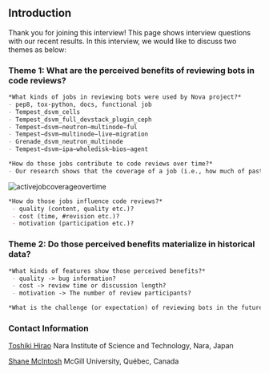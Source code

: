 
## Introduction

Thank you for joining this interview!
This page shows interview questions with our recent results.
In this interview, we would like to discuss two themes as below:

### Theme 1: What are the perceived benefits of reviewing bots in code reviews?
```markdown
*What kinds of jobs in reviewing bots were used by Nova project?*
- pep8, tox-python, docs, functional job
- Tempest_dsvm_cells
- Tempest_dsvm_full_devstack_plugin_ceph
- Tempest−dsvm−neutron−multinode−ful
- Tempest−dsvm−multinode−live−migration
- Grenade_dsvm_neutron_multinode
- Tempest−dsvm−ipa−wholedisk−bios−agent
```
```markdown
*How do those jobs contribute to code reviews over time?*
- Our research shows that the coverage of a job (i.e., how much of past reviews are verified by the job) tends to decease once it becomes mature. For example, while pep8 job (1st plot) has arrived at almost 100% in early period, it has decreased to 85% in late period.
```
![activejobcoverageovertime](https://user-images.githubusercontent.com/12183635/35810142-b635c052-0a58-11e8-9de7-1806343bbbbf.jpg)

```markdown
*How do those jobs influence code reviews?*
 - quality (content, quality etc.)?
 - cost (time, #revision etc.)?
 - motivation (participation etc.)?
```

### Theme 2: Do those perceived benefits materialize in historical data?
```markdown
*What kinds of features show those perceived benefits?*
 - quality -> bug information?
 - cost -> review time or discussion length?
 - motivation -> The number of review participants?
```

```markdown
*What is the challenge (or expectation) of reviewing bots in the future?*
```

### Contact Information
[Toshiki Hirao](http://toshiki-hirao.jpn.org/)
Nara Institute of Science and Technology, Nara, Japan

[Shane McIntosh](http://shanemcintosh.org/)
McGill University, Québec, Canada
